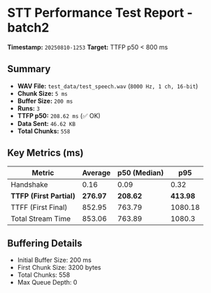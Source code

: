 # STT Performance Test Report - batch2

**Timestamp:** `20250810-1253`
**Target:** TTFP p50 < 800 ms

## Summary
- **WAV File:** `test_data/test_speech.wav` (`8000 Hz, 1 ch, 16-bit`)
- **Chunk Size:** `5 ms`
- **Buffer Size:** `200 ms`
- **Runs:** `3`
- **TTFP p50:** `208.62 ms` (✅ OK)
- **Data Sent:** `46.62 KB`
- **Total Chunks:** `558`

## Key Metrics (ms)
| Metric | Average | p50 (Median) | p95 |
|--------|---------|--------------|-----|
| Handshake | 0.16 | 0.09 | 0.32 |
| **TTFP (First Partial)** | **276.97** | **208.62** | **413.98** |
| TTFF (First Final) | 852.95 | 763.79 | 1080.18 |
| Total Stream Time | 853.06 | 763.89 | 1080.3 |

## Buffering Details
- Initial Buffer Size: 200 ms
- First Chunk Size: 3200 bytes
- Total Chunks: 558
- Max Queue Depth: 0
